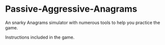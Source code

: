 # Passive-Aggressive-Anagrams
An snarky Anagrams simulator with numerous tools to help you practice the game.

Instructions included in the game.
